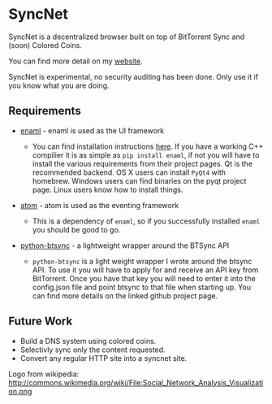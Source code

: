 SyncNet
=======

SyncNet is a decentralized browser built on top of BitTorrent Sync and (soon) Colored Coins.

You can find more detail on my [website](http://jack.minardi.org/software/syncnet-a-decentralized-web-browser/).

SyncNet is experimental, no security auditing has been done. Only use it if you know what you are doing.

Requirements
------------
* [enaml](https://github.com/nucleic/enaml) - enaml is used as the UI framework
  + You can find installation instructions [here](http://nucleic.github.io/enaml/docs/get_started/installation.html).
    If you have a working C++ compilier it is as simple as `pip install enaml`, if not you will have to install the
    various requirements from their project pages. Qt is the recommended backend. OS X users can install `PyQt4` with
    homebrew. Windows users can find binaries on the pyqt project page. Linux users know how to install things.

* [atom](https://github.com/nucleic/atom) - atom is used as the eventing framework
  + This is a dependency of `enaml`, so if you successfully installed `enaml` you should be good to go.

* [python-btsync](https://github.com/jminardi/python-btsync) - a lightweight wrapper around the BTSync API
  + `python-btsync` is a light weight wrapper I wrote around the btsync API. To use it you will have to apply
     for and receive an API key from BitTorrent. Once you have that key you will need to enter it into the
     config.json file and point btsync to that file when starting up. You can find more details on the linked
     github project page.

Future Work
-----------
* Build a DNS system using colored coins.
* Selectivly sync only the content requested.
* Convert any regular HTTP site into a syncnet site.

Logo from wikipedia: http://commons.wikimedia.org/wiki/File:Social_Network_Analysis_Visualization.png
